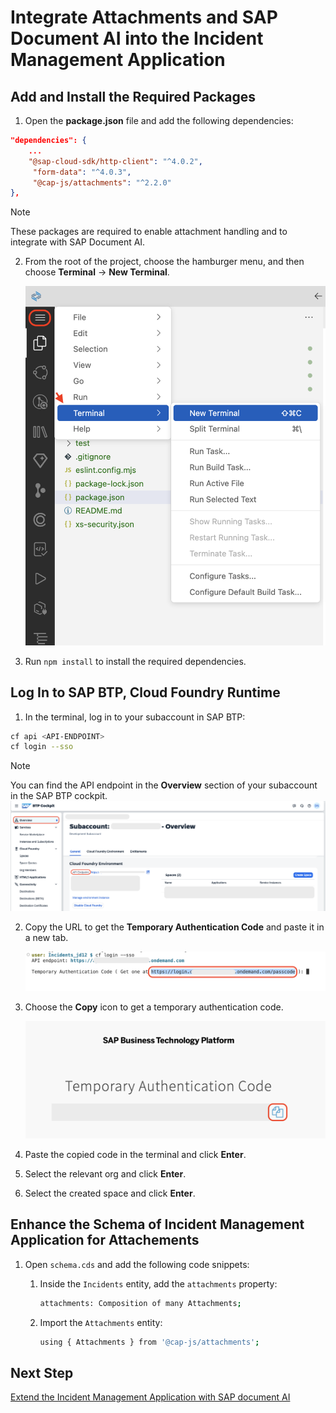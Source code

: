 # Integrate Attachments and SAP Document AI into the Incident Management Application

## Add and Install the Required Packages

1. Open the **package.json** file and add the following dependencies:

```json
"dependencies": {
    ...
    "@sap-cloud-sdk/http-client": "^4.0.2",
     "form-data": "^4.0.3",
     "@cap-js/attachments": "^2.2.0"
},
```

> [!Note]
> These packages are required to enable attachment handling and to integrate with SAP Document AI.

2. From the root of the project, choose the hamburger menu, and then choose **Terminal** → **New Terminal**.

    ![prereq](../images/extend-service/open-terminal.png) 

3. Run `npm install` to install the required dependencies.

## Log In to SAP BTP, Cloud Foundry Runtime

1. In the terminal, log in to your subaccount in SAP BTP:

```sh
cf api <API-ENDPOINT>
cf login --sso
```

> [!Note]
> You can find the API endpoint in the **Overview** section of your subaccount in the SAP BTP cockpit.
![prereq](../images/prereq/retrieve_endpoint.png) 

2. Copy the URL to get the **Temporary Authentication Code** and paste it in a new tab.

    ![prereq](../images/extend-service/get-temp-code.png)

3. Choose the **Copy** icon to get a temporary authentication code.

    ![deploy-cf](../images/prereq/deploy_auth_code.png)

4. Paste the copied code in the terminal and click **Enter**.

5. Select the relevant org and click **Enter**.

6. Select the created space and click **Enter**.

## Enhance the Schema of Incident Management Application for Attachements

1. Open `schema.cds` and add the following code snippets:

    1. Inside the `Incidents` entity, add the `attachments` property:

        ```sh
        attachments: Composition of many Attachments;
        ```

    2. Import the `Attachments` entity:

        ```sh
        using { Attachments } from '@cap-js/attachments';
        ```


## Next Step

[Extend the Incident Management Application with SAP document AI](./extend-doc-ai.md)

